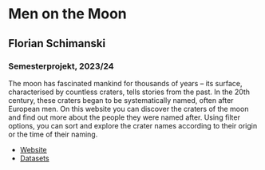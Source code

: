 # Men on the Moon
## Florian Schimanski
### Semesterprojekt, 2023/24

The moon has fascinated mankind for thousands of years – its surface, characterised by countless craters, tells stories from the past. In the 20th century, these craters began to be systematically named, often after European men. On this website you can discover the craters of the moon and find out more about the people they were named after. Using filter options, you can sort and explore the crater names according to their origin or the time of their naming.

- [Website](https://infoklasse.github.io/Projects/men-on-the-moon/)
- [Datasets](https://github.com/infoklasse/Datasets/tree/7063828ed2b288337e9697444c80a4273eb2f947/men-on-the-moon)
